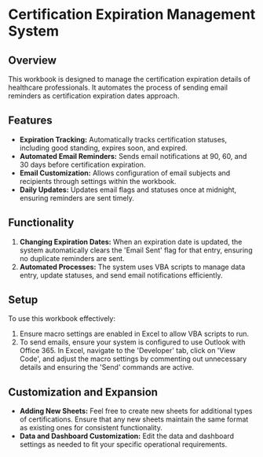 # Certification Expiration Management System

## Overview
This workbook is designed to manage the certification expiration details of healthcare professionals. It automates the process of sending email reminders as certification expiration dates approach.

## Features
- **Expiration Tracking:** Automatically tracks certification statuses, including good standing, expires soon, and expired.
- **Automated Email Reminders:** Sends email notifications at 90, 60, and 30 days before certification expiration.
- **Email Customization:** Allows configuration of email subjects and recipients through settings within the workbook.
- **Daily Updates:** Updates email flags and statuses once at midnight, ensuring reminders are sent timely.

## Functionality
1. **Changing Expiration Dates:** When an expiration date is updated, the system automatically clears the 'Email Sent' flag for that entry, ensuring no duplicate reminders are sent.
2. **Automated Processes:** The system uses VBA scripts to manage data entry, update statuses, and send email notifications efficiently.

## Setup
To use this workbook effectively:
1. Ensure macro settings are enabled in Excel to allow VBA scripts to run.
2. To send emails, ensure your system is configured to use Outlook with Office 365. In Excel, navigate to the 'Developer' tab, click on 'View Code', and adjust the macro settings by commenting out unnecessary details and ensuring the 'Send' commands are active.

## Customization and Expansion
- **Adding New Sheets:** Feel free to create new sheets for additional types of certifications. Ensure that any new sheets maintain the same format as existing ones for consistent functionality.
- **Data and Dashboard Customization:** Edit the data and dashboard settings as needed to fit your specific operational requirements.

